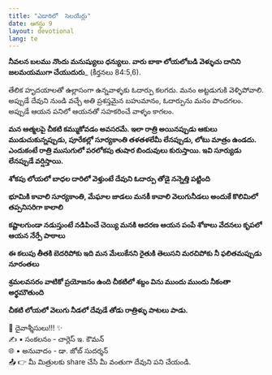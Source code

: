 ```yaml
---
title: "ఎడారిలో  సెలయేర్లు"
date: ఆగస్టు 9
layout: devotional
lang: te
---
```


**నీవలన బలము నొందు మనుష్యులు ధన్యులు. వారు బాకా లోయలోబడి వెళ్ళుచు దానిని జలమయముగా చేయుదురు**_ (కీర్తనలు 84:5,6).

తేలిక హృదయాలతో ఉల్లాసంగా ఉన్నవాళ్ళకు ఓదార్పు కలగదు. మనం అట్టడుగుకి వెళ్ళిపోవాలి. అప్పుడే దేవుని నుండి వచ్చే అతి ప్రశస్తమైన బహుమానం, ఓదార్పును మనం పొందగలం. అప్పుడే ఆయన పనిలో ఆయనతో సహకరించే వాళ్ళం కాగలం.

**మన ఆత్మలపై చీకటి కమ్ముకోవడం అవసరమే. ఇలా రాత్రి అయినప్పుడు ఆకులు ముడుచుకున్నప్పుడు, పూరేకల్లో సూర్యకాంతి తళతళలేమీ లేనప్పుడు, లోటు మాత్రం ఉండదు. ఎందుకంటే రాత్రి ముసుగులో పరలోకపు తుషార బిందువులు కురుస్తాయి. ఇవి సూర్యుడు లేనప్పుడే వర్షిస్తాయి.**

**శోకపు లోయలో బాధల దారిలో వెళ్తుంటే దేవుని ఓదార్పు తోడై నన్నెత్తి పట్టింది**

**భూమికి కావాలి సూర్యకాంతి, మేఘాల జాడలు మనకీ కావాలి వెలుగునీడలు అందుకే కొలిమిలో తప్పనిసరిగా కాలాలి**

**కష్టాలగుండా నడుస్తుంటే నడిపించే చెయ్యి మనకి ఆదరణ ఆయన పంపే శోకాలు వేదనలు కృపలో ఆయన నేర్పే పాఠాలు**

**ఈ కలుపు తీతకి బెదరిపోకు ఇది మన మేలుకేనని రైతుకి తెలుసని మరచిపోకు నీ ఫలితమప్పుడు నూరంతలు**

**శ్రమలవసరం వాటికో ప్రయోజనం ఉంది చీకటిలో శబ్దం విను ముందు ముందు నీకంతా అర్థమౌతుంది**

**చీకటి లోయలో వెలుగు నీడలో దేవుడే తోడు రాత్రిళ్ళు పాటలు పాడు.**


<div class="blessing">🙏 <span class="bless-text">దైవాశ్శీసులు!!!</span> ✨</div>

<div class="credit">✍️ <span class="credit-text">▪ సంకలనం - చార్లెస్ ఇ. కౌమన్</span></div>
<div class="credit">🌐 <span class="credit-text">▪ అనువాదం - డా. జోబ్ సుదర్శన్</span></div>


<div class="share">📤 👉 <span class="share-text">మీ మిత్రులకు share చేసి మీ వంతుగా దేవుని పని చేయండి.</span></div>
